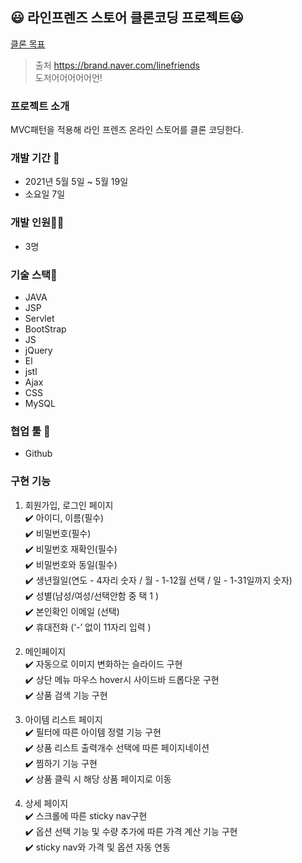 ## :smiley: 라인프렌즈 스토어 클론코딩 프로젝트:smiley:
[클론 목표](https://brand.naver.com/linefriends)  
> 출처 https://brand.naver.com/linefriends  
> 도저어어어어어언!  

### 프로젝트 소개
 MVC패턴을 적용해 라인 프렌즈 온라인 스토어를 클론 코딩한다.

### 개발 기간 📆
* 2021년 5월 5일 ~ 5월 19일
* 소요일 7일

### 개발 인원🙎‍♂️
* 3명

### 기술 스택🌈
* JAVA
* JSP
* Servlet
* BootStrap
* JS
* jQuery
* El
* jstl
* Ajax
* CSS
* MySQL

### 협업 툴 🔨
* Github

### 구현 기능
1) 회원가입, 로그인 페이지  
✔️ 아이디, 이름(필수)   
✔️ 비밀번호(필수)  
✔️ 비밀번호 재확인(필수)  
✔️ 비밀번호와 동일(필수)  
✔️ 생년월일(연도 - 4자리 숫자 / 월 - 1-12월 선택 / 일 - 1-31일까지 숫자)  
✔️ 성별(남성/여성/선택안함 중 택 1 )  
✔️ 본인확인 이메일 (선택)  
✔️ 휴대전화 (‘-’ 없이 11자리 입력 )

2) 메인페이지  
✔️ 자동으로 이미지 변화하는 슬라이드 구현  
✔️ 상단 메뉴 마우스 hover시 사이드바 드롭다운 구현  
✔️ 상품 검색 기능 구현  

3) 아이템 리스트 페이지  
✔️ 필터에 따른 아이템 정렬 기능 구현  
✔️ 상품 리스트 출력개수 선택에 따른 페이지네이션  
✔️ 찜하기 기능 구현  
✔️ 상품 클릭 시 해당 상품 페이지로 이동  

4) 상세 페이지  
✔️ 스크롤에 따른 sticky nav구현   
✔️ 옵션 선택 기능 및 수량 추가에 따른 가격 계산 기능 구현  
✔️ sticky nav와 가격 및 옵션 자동 연동  
